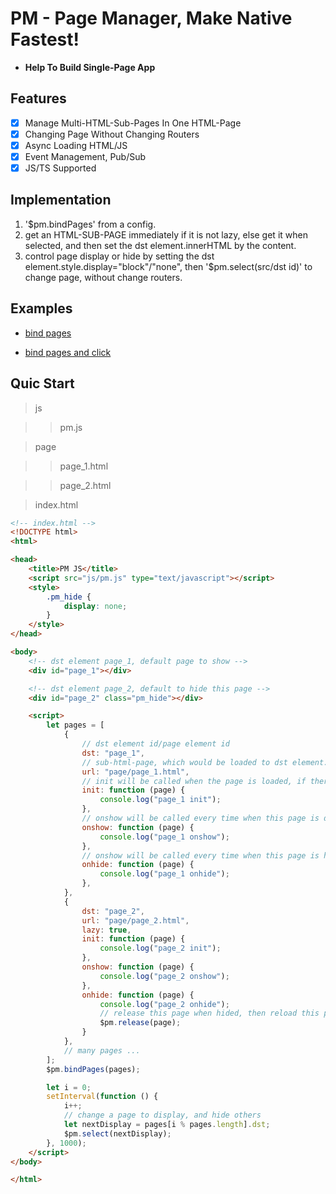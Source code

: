 # PM - Page Manager, Make Native Fastest!

- **Help To Build Single-Page App**

## Features
- [x] Manage Multi-HTML-Sub-Pages In One HTML-Page
- [x] Changing Page Without Changing Routers
- [x] Async Loading HTML/JS
- [x] Event Management, Pub/Sub
- [x] JS/TS Supported

## Implementation

1. '$pm.bindPages' from a config.
2. get an HTML-SUB-PAGE immediately if it is not lazy, else get it when selected, and then set the dst element.innerHTML by the content.
3. control page display or hide by setting the dst element.style.display="block"/"none", then '$pm.select(src/dst id)' to change page, without change routers.

## Examples

- [bind pages](https://github.com/lesismal/pm/tree/master/examples/bind_dst)

- [bind pages and click](https://github.com/lesismal/pm/tree/master/examples/bind_src_dst)

## Quic Start

> js

>> pm.js

> page

>> page_1.html

>> page_2.html

> index.html

```html
<!-- index.html -->
<!DOCTYPE html>
<html>

<head>
    <title>PM JS</title>
    <script src="js/pm.js" type="text/javascript"></script>
    <style>
        .pm_hide {
            display: none;
        }
    </style>
</head>

<body>
    <!-- dst element page_1, default page to show -->
    <div id="page_1"></div>

    <!-- dst element page_2, default to hide this page -->
    <div id="page_2" class="pm_hide"></div>

    <script>
        let pages = [
            {
                // dst element id/page element id
                dst: "page_1",
                // sub-html-page, which would be loaded to dst element.innerHTML
                url: "page/page_1.html",
                // init will be called when the page is loaded, if there's not an url, it will be called immediately
                init: function (page) {
                    console.log("page_1 init");
                },
                // onshow will be called every time when this page is displayed
                onshow: function (page) {
                    console.log("page_1 onshow");
                },
                // onshow will be called every time when this page is hided
                onhide: function (page) {
                    console.log("page_1 onhide");
                },
            },
            {
                dst: "page_2",
                url: "page/page_2.html",
                lazy: true,
                init: function (page) {
                    console.log("page_2 init");
                },
                onshow: function (page) {
                    console.log("page_2 onshow");
                },
                onhide: function (page) {
                    console.log("page_2 onhide");
                    // release this page when hided, then reload this page every time
                    $pm.release(page);
                }
            },
            // many pages ...
        ];
        $pm.bindPages(pages);

        let i = 0;
        setInterval(function () {
            i++;
            // change a page to display, and hide others
            let nextDisplay = pages[i % pages.length].dst;
            $pm.select(nextDisplay);
        }, 1000);
    </script>
</body>

</html>
```